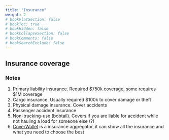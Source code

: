 ```yaml
---
title: "Insurance"
weight: 2
# bookFlatSection: false
# bookToc: true
# bookHidden: false
# bookCollapseSection: false
# bookComments: false
# bookSearchExclude: false
---
```


## Insurance coverage

### Notes

1. Primary liability insurance. Required $750k coverage, some requires $1M coverage
2. Cargo insurance. Usually required $100k to cover damage or theft
3. Physical damage insurance. Cover accidents
4. Passenger accident insurance
5. Non-trucking-use (bobtail). Covers if you are liable for accident while not hauling a load for someone else (?)
6. [CoverWallet](https://www.coverwallet.com) is a insurance aggregator, it can show all the insurance and what you need to choose the best
